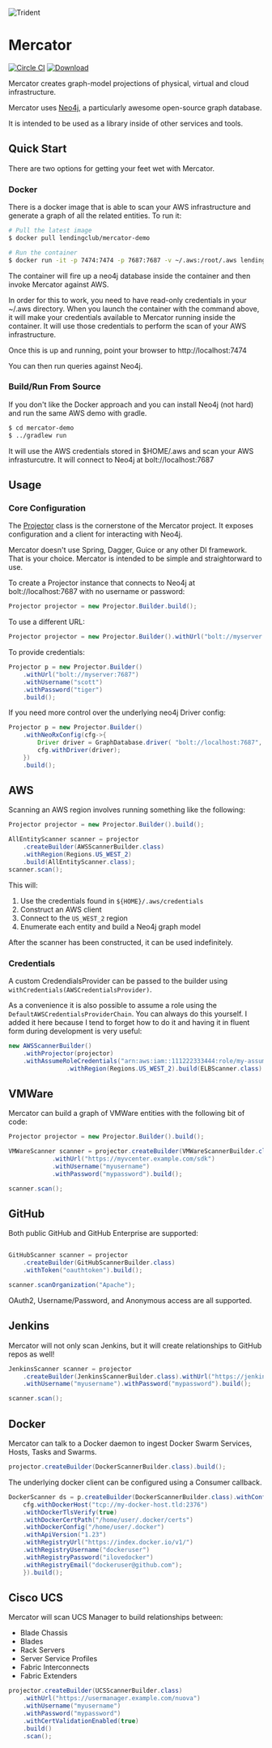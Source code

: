 ![Trident](https://raw.githubusercontent.com/LendingClub/mercator/master/.assets/noun_773008_sm.png) 

# Mercator

[![Circle CI](https://circleci.com/gh/LendingClub/mercator.svg?style=svg)](https://circleci.com/gh/LendingClub/mercator)
[![Download](https://api.bintray.com/packages/lendingclub/OSS/mercator/images/download.svg)](https://bintray.com/lendingclub/OSS/mercator/_latestVersion)


Mercator creates graph-model projections of physical, virtual and cloud infrastructure.

Mercator uses [Neo4j](https://neo4j.com/), a particularly awesome open-source graph database.  

It is intended to be used as a library inside of other services and tools.

## Quick Start

There are two options for getting your feet wet with Mercator.

### Docker

There is a docker image that is able to scan your AWS infrastructure and generate a graph of all the related entities.  To run it:


```bash
# Pull the latest image
$ docker pull lendingclub/mercator-demo
```

```bash
# Run the container
$ docker run -it -p 7474:7474 -p 7687:7687 -v ~/.aws:/root/.aws lendingclub/mercator-demo
```

The container will fire up a neo4j database inside the container and then invoke Mercator against AWS.

In order for this to work, you need to have read-only credentials in your ~/.aws directory.  When you launch the 
container with the command above, it will make your credentials available to Mercator running inside the container. 
It will use those credentials to perform the scan of your AWS infrastructure.

Once this is up and running, point your browser to http://localhost:7474

You can then run queries against Neo4j.

### Build/Run From Source

If you don't like the Docker approach and you can install Neo4j (not hard) and run the same AWS demo with gradle.

```bash
$ cd mercator-demo
$ ../gradlew run
```

It will use the AWS credentials stored in $HOME/.aws and scan your AWS infrasturcutre.  It will connect to Neo4j at
bolt://localhost:7687

## Usage

### Core Configuration

The [Projector](https://github.com/LendingClub/mercator/blob/master/mercator-core/src/main/java/org/lendingclub/mercator/core/Projector.java) class is the cornerstone of the
Mercator project.  It exposes configuration and a client for interacting with Neo4j.

Mercator doesn't use Spring, Dagger, Guice or any other DI framework.  That is your choice.  Mercator is intended to be simple and straightorward to use.

To create a Projector instance that connects to Neo4j at bolt://localhost:7687 with no username or password:

```java
Projector projector = new Projector.Builder.build();
```

To use a different URL:

```java
Projector projector = new Projector.Builder().withUrl("bolt://myserver:7687").build();
```

To provide credentials:

```java
Projector p = new Projector.Builder()
    .withUrl("bolt://myserver:7687")
    .withUsername("scott")
    .withPassword("tiger")
    .build();
```

If you need more control over the underlying neo4j Driver config:

```java
Projector p = new Projector.Builder()
    .withNeoRxConfig(cfg->{
        Driver driver = GraphDatabase.driver( "bolt://localhost:7687", AuthTokens.basic( "neo4j", "neo4j" ) );
        cfg.withDriver(driver);
    })
    .build();
```

## AWS

Scanning an AWS region involves running something like the following:

```java
Projector projector = new Projector.Builder().build();

AllEntityScanner scanner = projector
    .createBuilder(AWSScannerBuilder.class)
    .withRegion(Regions.US_WEST_2)
    .build(AllEntityScanner.class);
scanner.scan();
```

This will:

1. Use the credentials found in ```${HOME}/.aws/credentials``` 
2. Construct an AWS client
3. Connect to the ```US_WEST_2``` region
4. Enumerate each entity and build a Neo4j graph model

After the scanner has been constructed, it can be used indefinitely.

### Credentials

A custom CredendialsProvider can be passed to the builder using `withCredentials(AWSCredentialsProvider)`.

As a convenience it is also possible to assume a role using the `DefaultAWSCredentialsProviderChain`.  You can 
always do this yourself.  I added it here because I tend to forget how to do it and having it in fluent 
form during development is very useful: 

```java
new AWSScannerBuilder()
	.withProjector(projector)
	.withAssumeRoleCredentials("arn:aws:iam::111222333444:role/my-assumed-role", "foo")
				.withRegion(Regions.US_WEST_2).build(ELBScanner.class).scan();
```

## VMWare

Mercator can build a graph of VMWare entities with the following bit of code:

```java
Projector projector = new Projector.Builder().build();

VMWareScanner scanner = projector.createBuilder(VMWareScannerBuilder.class)
			.withUrl("https://myvcenter.example.com/sdk")
			.withUsername("myusername")
			.withPassword("mypassword").build();

scanner.scan();
```

## GitHub

Both public GitHub and GitHub Enterprise are supported:

```java

GitHubScanner scanner = projector
	.createBuilder(GitHubScannerBuilder.class)
    .withToken("oauthtoken").build();

scanner.scanOrganization("Apache");
```

OAuth2, Username/Password, and Anonymous access are all supported.


## Jenkins

Mercator will not only scan Jenkins, but it will create relationships to GitHub repos as well!

```java
JenkinsScanner scanner = projector
    .createBuilder(JenkinsScannerBuilder.class).withUrl("https://jenkins.example.com")
    .withUsername("myusername").withPassword("mypassword").build();

scanner.scan();
```

## Docker

Mercator can talk to a Docker daemon to ingest Docker Swarm Services, Hosts, Tasks and Swarms.  

```java
projector.createBuilder(DockerScannerBuilder.class).build();
```

The underlying docker client can be configured using a Consumer callback.

```java
DockerScanner ds = p.createBuilder(DockerScannerBuilder.class).withConfig(cfg->{
	cfg.withDockerHost("tcp://my-docker-host.tld:2376")
	.withDockerTlsVerify(true)
	.withDockerCertPath("/home/user/.docker/certs")
	.withDockerConfig("/home/user/.docker")
	.withApiVersion("1.23")
	.withRegistryUrl("https://index.docker.io/v1/")
	.withRegistryUsername("dockeruser")
	.withRegistryPassword("ilovedocker")
	.withRegistryEmail("dockeruser@github.com");
	}).build();
```

## Cisco UCS

Mercator will scan UCS Manager to build relationships between:

* Blade Chassis
* Blades
* Rack Servers
* Server Service Profiles
* Fabric Interconnects
* Fabric Extenders

```java
projector.createBuilder(UCSScannerBuilder.class)
	.withUrl("https://usermanager.example.com/nuova")
	.withUsername("myusername")
	.withPassword("mypassword")
	.withCertValidationEnabled(true)
	.build()
	.scan();
```
